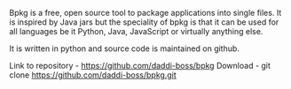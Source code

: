 Bpkg is a free, open source tool to package applications into single files. It is inspired by Java jars but the speciality of bpkg is that it can be used for all languages be it Python, Java, JavaScript or virtually anything else.

It is written in python and source code is maintained on github.

Link to repository - https://github.com/daddi-boss/bpkg
Download - git clone https://github.com/daddi-boss/bpkg.git
